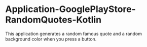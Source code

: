 # Application-GooglePlayStore-RandomQuotes-Kotlin
This application generates a random famous quote and a random background color when you press a button.
